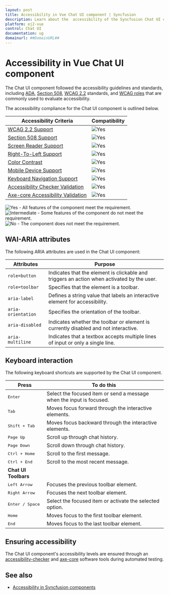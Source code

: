```yaml
---
layout: post
title: Accessibility in Vue Chat UI component | Syncfusion
description: Learn about the  accessibility of the Syncfusion Chat UI component widget, its features, and more.
platform: ej2-vue
control: Chat UI
documentation: ug
domainurl: ##DomainURL##
---
```


# Accessibility in Vue Chat UI component

The Chat UI component followed the accessibility guidelines and standards, including [ADA](https://www.ada.gov/), [Section 508](https://www.section508.gov/), [WCAG 2.2](https://www.w3.org/TR/WCAG22/) standards, and [WCAG roles](https://www.w3.org/TR/wai-aria/#roles) that are commonly used to evaluate accessibility.

The accessibility compliance for the Chat UI component is outlined below.

| Accessibility Criteria | Compatibility |
| -- | -- |
| [WCAG 2.2 Support](../common/accessibility#accessibility-standards) | <img src="https://cdn.syncfusion.com/content/images/documentation/full.png" alt="Yes"> |
| [Section 508 Support](../common/accessibility#accessibility-standards) | <img src="https://cdn.syncfusion.com/content/images/documentation/full.png" alt="Yes"> |
| [Screen Reader Support](../common/accessibility#screen-reader-support) | <img src="https://cdn.syncfusion.com/content/images/documentation/full.png" alt="Yes"> |
| [Right-To-Left Support](../common/accessibility#right-to-left-support) | <img src="https://cdn.syncfusion.com/content/images/documentation/full.png" alt="Yes"> |
| [Color Contrast](../common/accessibility#color-contrast) | <img src="https://cdn.syncfusion.com/content/images/documentation/full.png" alt="Yes"> |
| [Mobile Device Support](../common/accessibility#mobile-device-support) | <img src="https://cdn.syncfusion.com/content/images/documentation/full.png" alt="Yes"> |
| [Keyboard Navigation Support](../common/accessibility#keyboard-navigation-support) | <img src="https://cdn.syncfusion.com/content/images/documentation/full.png" alt="Yes"> |
| [Accessibility Checker Validation](../common/accessibility#ensuring-accessibility) | <img src="https://cdn.syncfusion.com/content/images/documentation/full.png" alt="Yes"> |
| [Axe-core Accessibility Validation](../common/accessibility#ensuring-accessibility) | <img src="https://cdn.syncfusion.com/content/images/documentation/full.png" alt="Yes"> |

<style>
    .post .post-content img {
        display: inline-block;
        margin: 0.5em 0;
    }
</style>
<div><img src="https://cdn.syncfusion.com/content/images/documentation/full.png" alt="Yes"> - All features of the component meet the requirement.</div>

<div><img src="https://cdn.syncfusion.com/content/images/documentation/partial.png" alt="Intermediate"> - Some features of the component do not meet the requirement.</div>

<div><img src="https://cdn.syncfusion.com/content/images/documentation/not-supported.png" alt="No"> - The component does not meet the requirement.</div>

## WAI-ARIA attributes

The following ARIA attributes are used in the Chat UI component:

| Attributes | Purpose |
| ------------ | ----------------------- |
| `role=button` | Indicates that the element is clickable and triggers an action when activated by the user. |
| `role=toolbar` | Specifies that the element is a toolbar. |
| `aria-label` | Defines a string value that labels an interactive element for accessibility. |
| `aria-orientation` | Specifies the orientation of the toolbar. |
| `aria-disabled` | Indicates whether the toolbar or element is currently disabled and not interactive. |
| `aria-multiline` | Indicates that a textbox accepts multiple lines of input or only a single line. |

## Keyboard interaction

The following keyboard shortcuts are supported by the Chat UI component.

| **Press** | **To do this** |
| --- | --- |
| <kbd>Enter</kbd> | Select the focused item or send a message when the input is focused. |
| <kbd>Tab</kbd> | Moves focus forward through the interactive elements. |
| <kbd>Shift + Tab</kbd> | Moves focus backward through the interactive elements. |
| <kbd>Page Up</kbd> | Scroll up through chat history. |
| <kbd>Page Down</kbd> | Scroll down through chat history. |
| <kbd>Ctrl + Home</kbd> | Scroll to the first message. |
| <kbd>Ctrl + End</kbd> | Scroll to the most recent message. |
<b>Chat UI Toolbars</b>||
| <kbd>Left Arrow</kbd> | Focuses the previous toolbar element.  |
| <kbd>Right Arrow</kbd> | Focuses the next toolbar element. |
| <kbd>Enter / Space</kbd> | Select the focused item or activate the selected option. |
| <kbd>Home</kbd> | Moves focus to the first toolbar element. |
| <kbd>End</kbd> | Moves focus to the last toolbar element. |

## Ensuring accessibility

The Chat UI component's accessibility levels are ensured through an [accessibility-checker](https://www.npmjs.com/package/accessibility-checker) and [axe-core](https://www.npmjs.com/package/axe-core) software tools during automated testing.

## See also

* [Accessibility in Syncfusion components](../common/accessibility)
